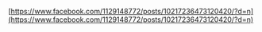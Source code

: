 
[https://www.facebook.com/1129148772/posts/10217236473120420/?d=n](https://www.facebook.com/1129148772/posts/10217236473120420/?d=n)
